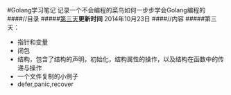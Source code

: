 #Golang学习笔记
记录一个不会编程的菜鸟如何一步步学会Golang编程的
####//目录
#####[第三天](https://github.com/Golangcoder/golangNote/tree/master/3rd)**更新时间** 2014年10月23日
####//内容
#####第三天：
- 指针和变量
- 闭包
- 结构，包含了结构的声明，初始化，结构属性的操作，以及结构在函数中的传递与操作
- 一个文件复制的小例子
- defer,panic,recover
  
